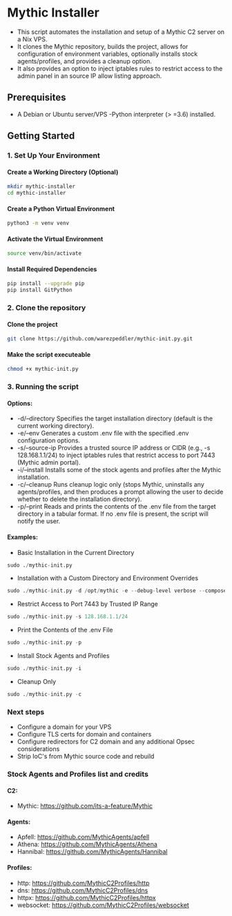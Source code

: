 # Mythic Installer

- This script automates the installation and setup of a Mythic C2 server on a Nix VPS. 
- It clones the Mythic repository, builds the project, allows for configuration of environment variables, optionally installs stock agents/profiles, and provides a cleanup option. 
- It also provides an option to inject iptables rules to restrict access to the admin panel in an source IP allow listing approach.

## Prerequisites
- A Debian or Ubuntu server/VPS
-Python interpreter (> =3.6) installed.

## Getting Started

### 1. Set Up Your Environment

#### Create a Working Directory (Optional)
```sh
mkdir mythic-installer
cd mythic-installer
```
#### Create a Python Virtual Environment
```sh
python3 -m venv venv
```
#### Activate the Virtual Environment
```sh
source venv/bin/activate
```
#### Install Required Dependencies
```sh
pip install --upgrade pip
pip install GitPython
```
### 2. Clone the repository

#### Clone the project
```sh
git clone https://github.com/warezpeddler/mythic-init.py.git
```
#### Make the script executeable
```sh
chmod +x mythic-init.py
```
### 3. Running the script
#### Options:
- -d/–directory 
Specifies the target installation directory (default is the current working directory).
- -e/–env
Generates a custom .env file with the specified .env configuration options.
- -s/–source-ip
Provides a trusted source IP address or CIDR (e.g., -s 128.168.1.1/24) to inject iptables rules that restrict access to port 7443 (Mythic admin portal).
- -i/–install
Installs some of the stock agents and profiles after the Mythic installation.
- -c/–cleanup
Runs cleanup logic only (stops Mythic, uninstalls any agents/profiles, and then produces a prompt allowing the user to decide whether to delete the installation directory).
- -p/–print
Reads and prints the contents of the .env file from the target directory in a tabular format. If no .env file is present, the script will notify the user.
#### Examples:
-  Basic Installation in the Current Directory
``` python
sudo ./mythic-init.py
```
- Installation with a Custom Directory and Environment Overrides
``` python
sudo ./mythic-init.py -d /opt/mythic -e --debug-level verbose --compose-project-name "mythic_custom"
```
-  Restrict Access to Port 7443 by Trusted IP Range
``` python
sudo ./mythic-init.py -s 128.168.1.1/24
```
- Print the Contents of the .env File
``` python
sudo ./mythic-init.py -p
```
- Install Stock Agents and Profiles
``` python
sudo ./mythic-init.py -i
```
- Cleanup Only
``` python
sudo ./mythic-init.py -c
```

### Next steps
- Configure a domain for your VPS
- Configure TLS certs for domain and containers
- Configure redirectors for C2 domain and any additional Opsec considerations
- Strip IoC's from Mythic source code and rebuild

### Stock Agents and Profiles list and credits
#### C2:
- Mythic: https://github.com/its-a-feature/Mythic

#### Agents:
- Apfell: https://github.com/MythicAgents/apfell
- Athena: https://github.com/MythicAgents/Athena
- Hannibal: https://github.com/MythicAgents/Hannibal

#### Profiles:
- http: https://github.com/MythicC2Profiles/http
- dns: https://github.com/MythicC2Profiles/dns
- httpx: https://github.com/MythicC2Profiles/httpx
- websocket: https://github.com/MythicC2Profiles/websocket
